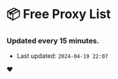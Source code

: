 # :package: Free Proxy List
### Updated every 15 minutes.

- Last updated: `2024-04-19 22:07`

:heart:
